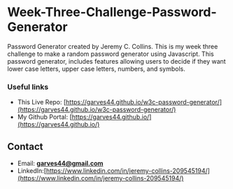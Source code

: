 # Week-Three-Challenge-Password-Generator 

Password Generator created by Jeremy C. Collins. This is my week three challenge to make a random password generator using Javascript. This password generator, includes features allowing users to decide if they want lower case letters, upper case letters, numbers, and symbols.

### Useful links
* This Live Repo: [https://garves44.github.io/w3c-password-generator/](https://garves44.github.io/w3c-password-generator/)
* My Github Portal: [https://garves44.github.io/](https://garves44.github.io/)

## Contact
* Email: **garves44@gmail.com**
* LinkedIn:[https://www.linkedin.com/in/jeremy-collins-209545194/](https://www.linkedin.com/in/jeremy-collins-209545194/) 
